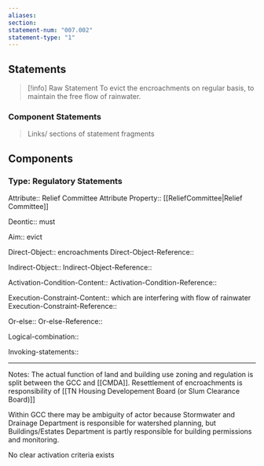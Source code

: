 ```yaml
---
aliases: 
section: 
statement-num: "007.002"
statement-type: "1"
---
```

## Statements 
> [!info] Raw Statement
> To evict the encroachments on regular basis, to maintain the free flow of rainwater. 

### Component Statements
> Links/ sections of statement fragments 
## Components

### Type: Regulatory Statements
Attribute:: Relief Committee
	Attribute Property:: [[ReliefCommittee|Relief Committee]]

Deontic:: must

Aim:: evict

Direct-Object:: encroachments
Direct-Object-Reference::


Indirect-Object::
Indirect-Object-Reference::

Activation-Condition-Content::
Activation-Condition-Reference::

Execution-Constraint-Content::  which are interfering with flow of rainwater 
Execution-Constraint-Reference::

Or-else::
Or-else-Reference::

Logical-combination::

Invoking-statements::

---
Notes: 
The actual function of land and building use zoning and regulation is split between the GCC and [[CMDA]]. Resettlement of encroachments is responsibility of [[TN Housing Developement Board (or Slum Clearance Board)]]

Within GCC there may be ambiguity of actor because Stormwater and Drainage Department is responsible for watershed planning, but Buildings/Estates Department is partly responsible for building permissions and monitoring. 

No clear activation criteria exists